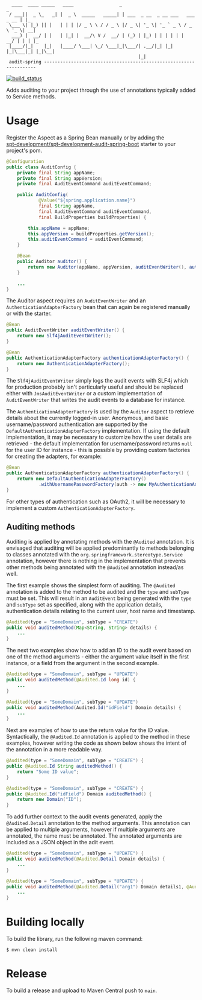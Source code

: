 ````
  ____  ____ _____   ____                 _                                  _   
 / ___||  _ \_   _| |  _ \  _____   _____| | ___  _ __  _ __ ___   ___ _ __ | |_ 
 \___ \| |_) || |   | | | |/ _ \ \ / / _ \ |/ _ \| '_ \| '_ ` _ \ / _ \ '_ \| __|
  ___) |  __/ | |   | |_| |  __/\ V /  __/ | (_) | |_) | | | | | |  __/ | | | |_ 
 |____/|_|    |_|   |____/ \___| \_/ \___|_|\___/| .__/|_| |_| |_|\___|_| |_|\__|
                                                 |_|                                           
 audit-spring -------------------------------------------------------------------
````

[![build_status](https://github.com/spt-development/spt-development-audit-spring/actions/workflows/build.yml/badge.svg)](https://github.com/spt-development/spt-development-audit-spring/actions)

Adds auditing to your project through the use of annotations typically added to Service methods.

Usage
=====

Register the Aspect as a Spring Bean manually or by adding the  
[spt-development/spt-development-audit-spring-boot](https://github.com/spt-development/spt-development-audit-spring-boot)
starter to your project's pom.

```java
@Configuration
public class AuditConfig {
    private final String appName;
    private final String appVersion;
    private final AuditEventCommand auditEventCommand;

    public AuditConfig(
            @Value("${spring.application.name}")
            final String appName,
            final AuditEventCommand auditEventCommand,
            final BuildProperties buildProperties) {

        this.appName = appName;
        this.appVersion = buildProperties.getVersion();
        this.auditEventCommand = auditEventCommand;
    }

    @Bean
    public Auditor auditor() {
        return new Auditor(appName, appVersion, auditEventWriter(), authenticationAdapterFactory());
    }

    ...
}
```

The Auditor aspect requires an `AuditEventWriter` and an `AuthenticationAdapterFactory` bean that can again be registered
manually or with the starter.

```java
@Bean
public AuditEventWriter auditEventWriter() {
    return new Slf4jAuditEventWriter();
}

@Bean
public AuthenticationAdapterFactory authenticationAdapterFactory() {
    return new AuthenticationAdapterFactory();
}
```    

The `Slf4jAuditEventWriter` simply logs the audit events with SLF4j which for production probably isn't particularly
useful and should be replaced either with `JmsAuditEventWriter` or a custom implementation of `AuditEventWriter` that
writes the audit events to a database for instance.

The `AuthenticationAdapterFactory` is used by the `Auditor` aspect to retrieve details about the currently logged-in
user. Anonymous, and basic username/password authentication are supported by the `DefaultAuthenticationAdapterFactory`
implementation. If using the default implementation, it may be necessary to customize how the user details are 
retrieved - the default implementation for username/password returns `null` for the user ID for instance - this is 
possible by providing custom factories for creating the adapters, for example:

```java
@Bean
public AuthenticationAdapterFactory authenticationAdapterFactory() {
    return new DefaultAuthenticationAdapterFactory()
            .withUsernamePasswordFactory(auth -> new MyAuthenticationAdapter((MyPrincipal)auth.getPrincipal()));
}
```

For other types of authentication such as OAuth2, it will be necessary to implement a custom 
`AuthenticationAdapterFactory`.

Auditing methods
----------------

Auditing is applied by annotating methods with the `@Audited` annotation. It is envisaged that auditing will be applied
predominantly to methods belonging to classes annotated with the `org.springframework.stereotype.Service`
annotation, however there is nothing in the implementation that prevents other methods being annotated with the
`@Audited` annotation instead/as well.

The first example shows the simplest form of auditing. The `@Audited` annotation is added to the method to be audited 
and the `type` and `subType` must be set. This will result in an `AuditEvent` being generated with the `type` and 
`subType` set as specified, along with the application details, authentication details relating to the current user, 
host name and timestamp.

```java
@Audited(type = "SomeDomain", subType = "CREATE")
public void auditedMethod(Map<String, String> details) {
    ...
}
```

The next two examples show how to add an ID to the audit event based on one of the method arguments - either the 
argument value itself in the first instance, or a field from the argument in the second example.

```java
@Audited(type = "SomeDomain", subType = "UPDATE")
public void auditedMethod(@Audited.Id long id) {
    ...
}

@Audited(type = "SomeDomain", subType = "UPDATE")
public void auditedMethod(Audited.Id("idField") Domain details) {
    ...
}
```

Next are examples of how to use the return value for the ID value. Syntactically, the `@Audited.Id` annotation is applied
to the method in these examples, however writing the code as shown below shows the intent of the annotation in a more
readable way.

```java
@Audited(type = "SomeDomain", subType = "CREATE") {
public @Audited.Id String auditedMethod() {
    return "Some ID value";
}

@Audited(type = "SomeDomain", subType = "CREATE") {
public @Audited.Id("idField") Domain auditedMethod() {
    return new Domain("ID");
}
```

To add further context to the audit events generated, apply the `@Audited.Detail` annotation to the method arguments.
This annotation can be applied to multiple arguments, however if multiple arguments are annotated, the name must be 
annotated. The annotated arguments are included as a JSON object in the adit event.

```java
@Audited(type = "SomeDomain", subType = "UPDATE") {
public void auditedMethod(@Audited.Detail Domain details) {
    ...
}

@Audited(type = "SomeDomain", subType = "UPDATE") {
public void auditedMethod(@Audited.Detail("arg1") Domain details1, @Audited.Detail("arg2") Domain details2) {
    ...
}
```

Building locally
================

To build the library, run the following maven command:

```shell
$ mvn clean install
```

Release
=======

To build a release and upload to Maven Central push to `main`.
